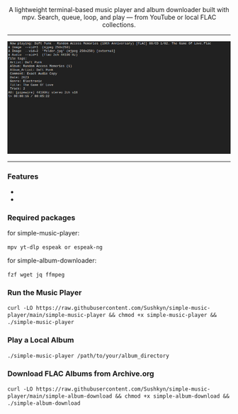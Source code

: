 <div align="center">
A lightweight terminal-based music player and album downloader built with mpv.
Search, queue, loop, and play — from YouTube or local FLAC collections.

---

![Description](example.png)
</div>

---
### Features
 
 - 
 - 
### Required packages
for simple-music-player:

`mpv yt-dlp espeak or espeak-ng`

for simple-album-downloader:

`fzf wget jq ffmpeg`
    
### Run the Music Player
```
curl -LO https://raw.githubusercontent.com/Sushkyn/simple-music-player/main/simple-music-player && chmod +x simple-music-player && ./simple-music-player
```
### Play a Local Album
```
./simple-music-player /path/to/your/album_directory
```
 ### Download FLAC Albums from Archive.org
```
curl -LO https://raw.githubusercontent.com/Sushkyn/simple-music-player/main/simple-album-download && chmod +x simple-album-download && ./simple-album-download
```
